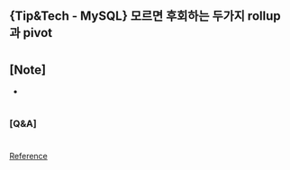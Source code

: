 ## {Tip&Tech - MySQL} 모르면 후회하는 두가지 rollup 과 pivot

#

## [Note]

-

#

### [Q&A]

#

[Reference](https://www.youtube.com/watch?v=7vA2UKI00_A)
